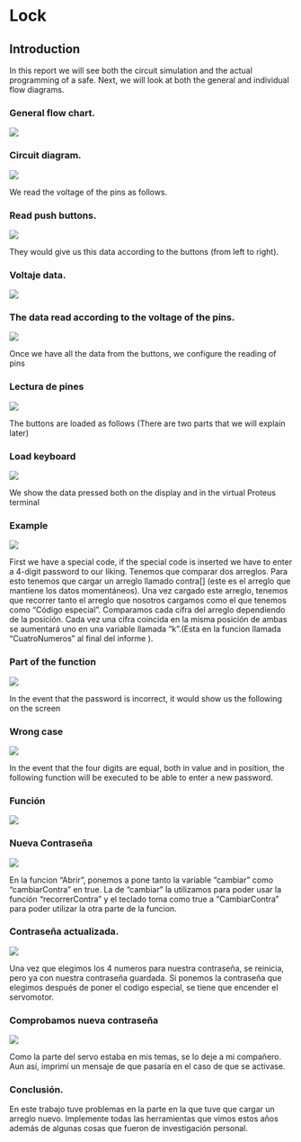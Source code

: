 # Lock

## Introduction
In this report we will see both the circuit simulation and the actual programming of a safe. Next, we will look at both the general and individual flow diagrams.

### General flow chart.
![](Images/1.jpg)

### Circuit diagram.
![](Images/3.jpg)

We read the voltage of the pins as follows.
### Read push buttons.
![](Images/4.jpg)

They would give us this data according to the buttons (from left to right).
### Voltaje data.
![](Images/5.jpg)

### The data read according to the voltage of the pins.
![](Images/6.jpg)

Once we have all the data from the buttons, we configure the reading of pins

### Lectura de pines
![](Images/7.jpg)

The buttons are loaded as follows (There are two parts that we will explain later)

### Load keyboard
![](Images/8.jpg)

We show the data pressed both on the display and in the virtual Proteus terminal
### Example
![](Images/9.jpg)

First we have a special code, if the special code is inserted we have to enter a 4-digit password to our liking.
Tenemos que comparar dos arreglos. Para esto tenemos que cargar un arreglo llamado contra[] (este es el arreglo que mantiene los datos momentáneos). Una vez cargado este arreglo, tenemos que recorrer tanto el arreglo que nosotros cargamos como el que tenemos como “Código especial”.
Comparamos cada cifra del arreglo dependiendo de la posición. Cada vez una cifra coincida en la misma posición de ambas se aumentará uno en una variable llamada “k”.(Esta en la funcion llamada “CuatroNumeros” al final del informe ).

### Part of the function
![](Images/10.jpg)

In the event that the password is incorrect, it would show us the following on the screen
### Wrong case

![](Images/11.jpg)

In the event that the four digits are equal, both in value and in position, the following function will be executed to be able to enter a new password.

### Función
![](Images/13.jpg)

### Nueva Contraseña
![](Images/12.jpg)

En la funcion “Abrir”, ponemos a pone tanto la variable “cambiar” como “cambiarContra” en true. 
La de “cambiar” la utilizamos para poder usar la función “recorrerContra” y el teclado toma como true a “CambiarContra” para poder utilizar la otra parte de la funcion.

### Contraseña actualizada.
![](Images/14.jpg)

Una vez que elegimos los 4 numeros para nuestra contraseña, se reinicia, pero ya con nuestra contraseña guardada. Si ponemos la contraseña que elegimos después de poner el codigo especial, se tiene que encender el servomotor.

### Comprobamos nueva contraseña
![](Images/15.jpg)

Como la parte del servo estaba en mis temas, se lo deje a mi compañero. Aun así, imprimí un mensaje de que pasaría en el caso de que se activase.
### Conclusión.
En este trabajo tuve problemas en la parte en la que tuve que cargar un arreglo nuevo. Implemente todas las herramientas que vimos estos años además de algunas cosas que fueron de investigación personal.
